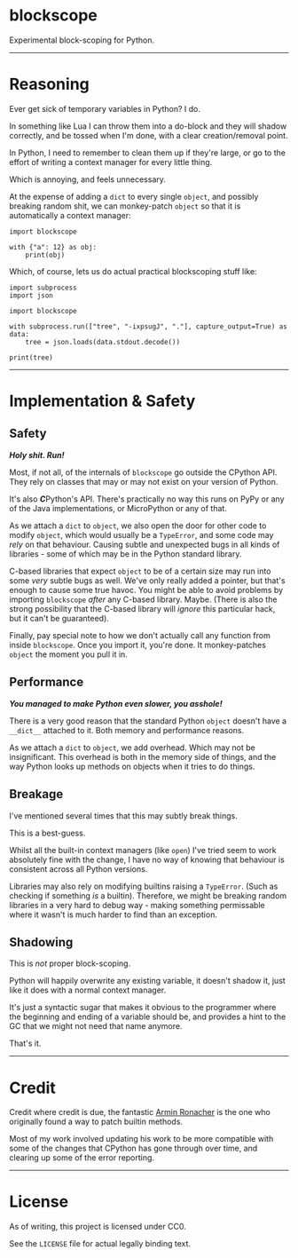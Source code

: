# blockscope

Experimental block-scoping for Python.

---

# Reasoning

Ever get sick of temporary variables in Python? I do.

In something like Lua I can throw them into a do-block and they will shadow correctly, and be tossed when I'm done, with a clear creation/removal point.

In Python, I need to remember to clean them up if they're large, or go to the effort of writing a context manager for every little thing.

Which is annoying, and feels unnecessary.

At the expense of adding a `dict` to every single `object`, and possibly breaking random shit, we can monkey-patch `object` so that it is automatically a context manager:

```
import blockscope

with {"a": 12} as obj:
	print(obj)
```

Which, of course, lets us do actual practical blockscoping stuff like:

```
import subprocess
import json

import blockscope

with subprocess.run(["tree", "-ixpsugJ", "."], capture_output=True) as data:
	tree = json.loads(data.stdout.decode())

print(tree)
```

---

# Implementation & Safety

## Safety

***Holy shit. Run!***

Most, if not all, of the internals of `blockscope` go outside the CPython API. They rely on classes that may or may not exist on your version of Python.

It's also ***C***Python's API. There's practically no way this runs on PyPy or any of the Java implementations, or MicroPython or any of that.

As we attach a `dict` to `object`, we also open the door for other code to modify `object`, which would usually be a `TypeError`, and some code may _rely_ on that behaviour. Causing subtle and unexpected bugs in all kinds of libraries - some of which may be in the Python standard library.

C-based libraries that expect `object` to be of a certain size may run into some _very_ subtle bugs as well. We've only really added a pointer, but that's enough to cause some true havoc. You might be able to avoid problems by importing `blockscope` _after_ any C-based library. Maybe. (There is also the strong possibility that the C-based library will _ignore_ this particular hack, but it can't be guaranteed).

Finally, pay special note to how we don't actually call any function from inside `blockscope`. Once you import it, you're done. It monkey-patches `object` the moment you pull it in.

## Performance

***You managed to make Python even slower, you asshole!***

There is a very good reason that the standard Python `object` doesn't have a `__dict__` attached to it. Both memory and performance reasons.

As we attach a `dict` to `object`, we add overhead. Which may not be insignificant. This overhead is both in the memory side of things, and the way Python looks up methods on objects when it tries to do things.

## Breakage

I've mentioned several times that this may subtly break things.

This is a best-guess.

Whilst all the built-in context managers (like `open`) I've tried seem to work absolutely fine with the change, I have no way of knowing that behaviour is consistent across all Python versions.

Libraries may also rely on modifying builtins raising a `TypeError`. (Such as checking if something _is_ a builtin). Therefore, we might be breaking random libraries in a very hard to debug way - making something permissable where it wasn't is much harder to find than an exception.

## Shadowing

This is _not_ proper block-scoping.

Python will happily overwrite any existing variable, it doesn't shadow it, just like it does with a normal context manager.

It's just a syntactic sugar that makes it obvious to the programmer where the beginning and ending of a variable should be, and provides a hint to the GC that we might not need that name anymore.

That's it.

---

# Credit

Credit where credit is due, the fantastic [Armin Ronacher](https://lucumr.pocoo.org/) is the one who originally found a way to patch builtin methods.

Most of my work involved updating his work to be more compatible with some of the changes that CPython has gone through over time, and clearing up some of the error reporting.

---

# License

As of writing, this project is licensed under CC0.

See the `LICENSE` file for actual legally binding text.
